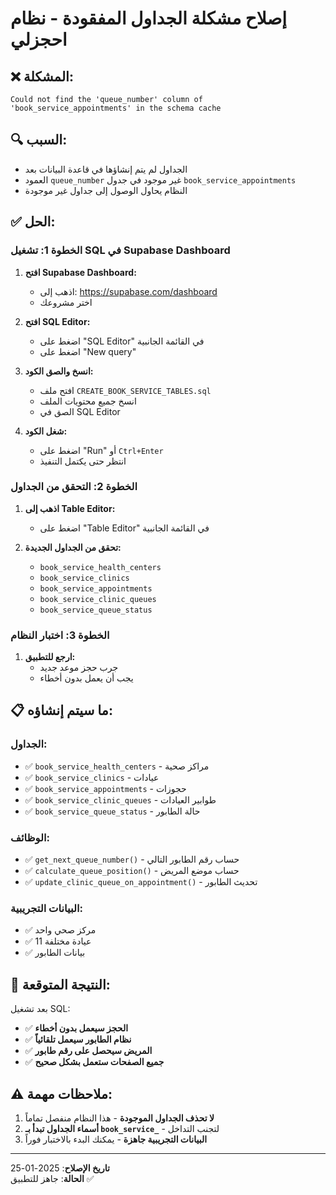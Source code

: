 # إصلاح مشكلة الجداول المفقودة - نظام احجزلي

## ❌ **المشكلة:**
```
Could not find the 'queue_number' column of 'book_service_appointments' in the schema cache
```

## 🔍 **السبب:**
- الجداول لم يتم إنشاؤها في قاعدة البيانات بعد
- العمود `queue_number` غير موجود في جدول `book_service_appointments`
- النظام يحاول الوصول إلى جداول غير موجودة

## ✅ **الحل:**

### **الخطوة 1: تشغيل SQL في Supabase Dashboard**

1. **افتح Supabase Dashboard:**
   - اذهب إلى: https://supabase.com/dashboard
   - اختر مشروعك

2. **افتح SQL Editor:**
   - اضغط على "SQL Editor" في القائمة الجانبية
   - اضغط على "New query"

3. **انسخ والصق الكود:**
   - افتح ملف `CREATE_BOOK_SERVICE_TABLES.sql`
   - انسخ جميع محتويات الملف
   - الصق في SQL Editor

4. **شغل الكود:**
   - اضغط على "Run" أو `Ctrl+Enter`
   - انتظر حتى يكتمل التنفيذ

### **الخطوة 2: التحقق من الجداول**

1. **اذهب إلى Table Editor:**
   - اضغط على "Table Editor" في القائمة الجانبية

2. **تحقق من الجداول الجديدة:**
   - `book_service_health_centers`
   - `book_service_clinics`
   - `book_service_appointments`
   - `book_service_clinic_queues`
   - `book_service_queue_status`

### **الخطوة 3: اختبار النظام**

1. **ارجع للتطبيق:**
   - جرب حجز موعد جديد
   - يجب أن يعمل بدون أخطاء

## 📋 **ما سيتم إنشاؤه:**

### **الجداول:**
- ✅ `book_service_health_centers` - مراكز صحية
- ✅ `book_service_clinics` - عيادات
- ✅ `book_service_appointments` - حجوزات
- ✅ `book_service_clinic_queues` - طوابير العيادات
- ✅ `book_service_queue_status` - حالة الطابور

### **الوظائف:**
- ✅ `get_next_queue_number()` - حساب رقم الطابور التالي
- ✅ `calculate_queue_position()` - حساب موضع المريض
- ✅ `update_clinic_queue_on_appointment()` - تحديث الطابور

### **البيانات التجريبية:**
- ✅ مركز صحي واحد
- ✅ 11 عيادة مختلفة
- ✅ بيانات الطابور

## 🎯 **النتيجة المتوقعة:**

بعد تشغيل SQL:
- ✅ **الحجز سيعمل بدون أخطاء**
- ✅ **نظام الطابور سيعمل تلقائياً**
- ✅ **المريض سيحصل على رقم طابور**
- ✅ **جميع الصفحات ستعمل بشكل صحيح**

## ⚠️ **ملاحظات مهمة:**

1. **لا تحذف الجداول الموجودة** - هذا النظام منفصل تماماً
2. **أسماء الجداول تبدأ بـ `book_service_`** - لتجنب التداخل
3. **البيانات التجريبية جاهزة** - يمكنك البدء بالاختبار فوراً

---
**تاريخ الإصلاح**: 2025-01-25  
**الحالة**: جاهز للتطبيق ✅
